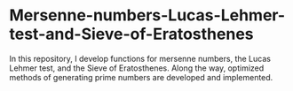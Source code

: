 # Mersenne-numbers-Lucas-Lehmer-test-and-Sieve-of-Eratosthenes
In this repository, I develop functions for mersenne numbers, the Lucas Lehmer test, and the Sieve of Eratosthenes. Along the way, optimized methods of generating prime numbers are developed and implemented.
